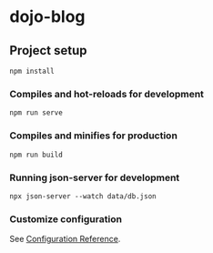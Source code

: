 # dojo-blog

## Project setup

```
npm install
```

### Compiles and hot-reloads for development

```
npm run serve
```

### Compiles and minifies for production

```
npm run build
```

### Running json-server for development

```
npx json-server --watch data/db.json
```

### Customize configuration

See [Configuration Reference](https://cli.vuejs.org/config/).
